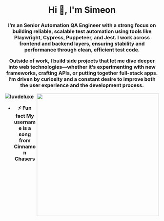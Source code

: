 <h1 align="center">Hi 👋, I'm Simeon</h1>
<h3 align="center">I’m an Senior Automation QA Engineer with a strong focus on building reliable, scalable test automation using tools like Playwright, Cypress, Puppeteer, and Jest. I work across frontend and backend layers, ensuring stability and performance through clean, efficient test code.

Outside of work, I build side projects that let me dive deeper into web technologies—whether it’s experimenting with new frameworks, crafting APIs, or putting together full-stack apps. I’m driven by curiosity and a constant desire to improve both the user experience and the development process.

<img align="right" width="400" src="https://i.seadn.io/gae/grHHS7VLjgmEDagQ7nBar0sFHb0c-BP7v_w_R8aJVpaMrCzk-Yd_CCp3cO9PFlzuDBc_NPLyaZwJpS_Fvz-mHPdl2hs4ukP0e334vw?auto=format&dpr=1&w=1000">

<p align="left"> <img src="https://komarev.com/ghpvc/?username=luvdeluxe&label=Profile%20views&color=0e75b6&style=flat" alt="luvdeluxe" /> </p>

- ⚡ Fun fact **My username is a song from Cinnamon Chasers**
